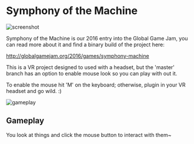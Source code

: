 # Symphony of the Machine

![screenshot](https://media.githubusercontent.com/media/StirfireStudios/SymphonyMachine/master/media/screenshot.png)

Symphony of the Machine is our 2016 entry into the Global Game Jam,
you can read more about it and find a binary build of the project here:

http://globalgamejam.org/2016/games/symphony-machine

This is a VR project designed to used with a headset, but the 'master' branch
has an option to enable mouse look so you can play with out it.

To enable the mouse hit 'M' on the keyboard; otherwise, plugin in your VR
headset and go wild. :)

![gameplay](https://media.githubusercontent.com/media/StirfireStudios/SymphonyMachine/develop/media/play.gif)

## Gameplay

You look at things and click the mouse button to interact with them~
